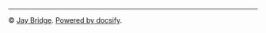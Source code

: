 <div class="footer">

---

© [Jay Bridge](https://github.com/LIUBINfighter). [Powered by docsify](https://docsify.js.org/).

</div>